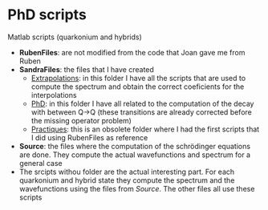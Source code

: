 # PhD scripts
Matlab scripts (quarkonium and hybrids)
- **RubenFiles**: are not modified from the code that Joan gave me from Ruben
- **SandraFiles**: the files that I have created
    - <ins>Extrapolations</ins>: in this folder I have all the scripts that are used to compute the spectrum and obtain the correct coeficients for the interpolations
    - <ins>PhD</ins>: in this folder I have all related to the computation of the decay with between Q->Q (these transitions are already corrected before the missing operator problem)
    - <ins>Practiques</ins>: this is an obsolete folder where I had the first scripts that I did using RubenFiles as reference
- **Source**: the files where the computation of the schrödinger equations are done. They compute the actual wavefunctions and spectrum for a general case
- The srcipts withou folder are the actual interesting part. For each quarkonium and hybrid state they compute the spectrum and the wavefunctions using the files from _Source_. The other files all use these scripts
